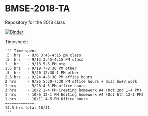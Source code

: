 # BMSE-2018-TA
Repository for the 2018 class

[![Binder](https://mybinder.org/badge.svg)](https://mybinder.org/v2/gh/nosarcasm/BMSE-2018-TA/master)

Timesheet:

```
''' Time spent
.5  hrs   - 9/6 3:45-4:15 pm class
.5  hrs   - 9/13 3:45-4:15 PM class
1   hr    - 9/18 5-6 PM mtg
1.5 hrs   - 9/19 7-8:30 PM other
.5  hrs   - 9/20 12:30-1 PM other
2.5 hrs   - 9/24 4-6:30 PM office hours
2 hrs     - 9/26 5:30-7:30 PM office hours + misc hw#3 work
1 hrs     - 9/28 4-5 PM office hours
3 hrs     - 10/2 1-4 PM Creating homework #4 (Oct 2nd 1-4 PM)
1 hrs     - 10/6 12-1 PM Editing homework #4 (Oct 6th 12-1 PM)
1 hrs     - 10/11 4-5 PM Office hours
=============
14.5 hrs total 10/11
'''
```
